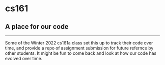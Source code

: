 # cs161
## A place for our code
___

Some of the Winter 2022 cs161a class set this up to track their code over time, and provide a repo of assignment submission for future refernce by other students. It might be fun to come back and look at how our code has evolved over time. 
